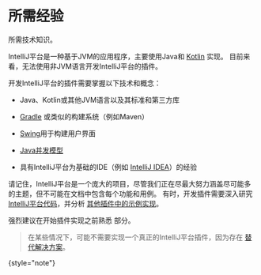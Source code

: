 # 所需经验

<!-- Copyright 2000-2022 JetBrains s.r.o. and contributors. Use of this source code is governed by the Apache 2.0 license. -->

<link-summary>所需技术知识。</link-summary>

IntelliJ平台是一种基于JVM的应用程序，主要使用Java和 [Kotlin](https://kotlinlang.org) 实现。
目前来看，无法使用非JVM语言开发IntelliJ平台的插件。

开发IntelliJ平台的插件需要掌握以下技术和概念：

- Java、Kotlin或其他JVM语言以及其标准和第三方库

- [Gradle](https://gradle.org/) 或类似的构建系统（例如Maven）

- [Swing](https://en.wikipedia.org/wiki/Swing_(Java))用于构建用户界面

- [Java并发模型](https://docs.oracle.com/javase/tutorial/essential/concurrency/index.html)

- 具有IntelliJ平台为基础的IDE（例如 [IntelliJ IDEA](https://www.jetbrains.com/idea/)）的经验

请记住，IntelliJ平台是一个庞大的项目，尽管我们正在尽最大努力涵盖尽可能多的主题，但不可能在文档中包含每个功能和用例。
有时，开发插件需要深入研究 [IntelliJ平台代码](https://github.com/JetBrains/intellij-community)，并分析 [其他插件中的示例实现](https://jb.gg/ipe)。

强烈建议在开始插件实现之前熟悉 [](explore_api.md) 部分。

> 在某些情况下，可能不需要实现一个真正的IntelliJ平台插件，因为存在 [替代解决方案](plugin_alternatives.md)。
>
{style="note"}
